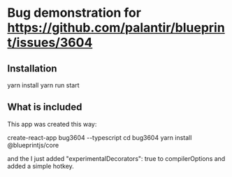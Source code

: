 
# Bug demonstration for https://github.com/palantir/blueprint/issues/3604

## Installation

yarn install
yarn run start

## What is included

This app was created this way:

create-react-app bug3604 --typescript
cd bug3604
yarn install @blueprintjs/core

and the I just added "experimentalDecorators": true to compilerOptions and added a simple hotkey.
